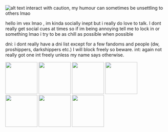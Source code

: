 ![alt text](https://ella.janitorai.com/bot-avatars/RvmHKdXkIwSDt91aaLOq0.webp?width=120)
interact with caution, my humour can sometimes be unsettling to others lmao

hello im vex lmao , im kinda socially inept but i really do love to talk. I dont really get
social cues at times so if im being annoying tell me to lock in or something lmao
i try to be as chill as possible when possible

dni: i dont really have a dni list except for a few fandoms and people (dw, proshippers, darkshippers etc.) I will block freely so beware.
int: again not really got one int freely unless my name says otherwise.

<img src="https://github.com/user-attachments/assets/60ed070d-3c89-44ea-8478-bc016bf17f14" width="100" height="100"> <img src="https://github.com/user-attachments/assets/60ed070d-3c89-44ea-8478-bc016bf17f14" width="100" height="100"> <img src="https://github.com/user-attachments/assets/60ed070d-3c89-44ea-8478-bc016bf17f14" width="100" height="100"> <img src="https://github.com/user-attachments/assets/60ed070d-3c89-44ea-8478-bc016bf17f14" width="100" height="100"> <img src="https://github.com/user-attachments/assets/60ed070d-3c89-44ea-8478-bc016bf17f14" width="100" height="100"> <img src="https://github.com/user-attachments/assets/60ed070d-3c89-44ea-8478-bc016bf17f14" width="100" height="100"> <img src="https://github.com/user-attachments/assets/60ed070d-3c89-44ea-8478-bc016bf17f14" width="100" height="100"> 
